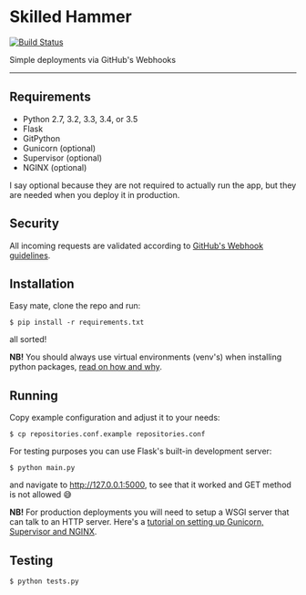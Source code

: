 # Skilled Hammer

[![Build Status](https://travis-ci.org/r00m/skilled-hammer.svg?branch=master)](https://travis-ci.org/r00m/skilled-hammer)

Simple deployments via GitHub's Webhooks

---

## Requirements

* Python 2.7, 3.2, 3.3, 3.4, or 3.5
* Flask
* GitPython
* Gunicorn (optional)
* Supervisor (optional)
* NGINX (optional)

I say optional because they are not required to actually run the app, but they are needed when you deploy it in production.

## Security

All incoming requests are validated according to [GitHub's Webhook guidelines](https://developer.github.com/webhooks/#payloads).

## Installation

Easy mate, clone the repo and run:

```
$ pip install -r requirements.txt
```

all sorted!

**NB!** You should always use virtual environments (venv's) when installing python packages, [read on how and why](http://docs.python-guide.org/en/latest/dev/virtualenvs/).

## Running

Copy example configuration and adjust it to your needs:

```
$ cp repositories.conf.example repositories.conf
```

For testing purposes you can use Flask's built-in development server:

```
$ python main.py
```

and navigate to http://127.0.0.1:5000, to see that it worked and GET method is not allowed :sweat_smile:

**NB!** For production deployments you will need to setup a WSGI server that can talk to an HTTP server. Here's a [tutorial on setting up Gunicorn, Supervisor and NGINX](https://r00m.wordpress.com/2016/03/05/deploying-flask-nginx-gunicorn-supervisor-for-the-first-time/).

## Testing

```
$ python tests.py
```
